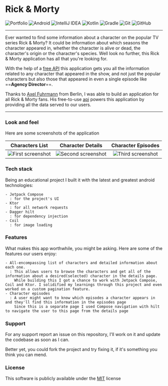 # Rick & Morty

![Portfolio](https://img.shields.io/badge/Portfolio-%23000000.svg?style=for-the-badge&logo=firefox&logoColor=#FF7139) ![Android](https://img.shields.io/badge/Android-3DDC84?style=for-the-badge&logo=android&logoColor=white) ![IntelliJ IDEA](https://img.shields.io/badge/IntelliJIDEA-000000.svg?style=for-the-badge&logo=intellij-idea&logoColor=white) ![Kotlin](https://img.shields.io/badge/kotlin-%237F52FF.svg?style=for-the-badge&logo=kotlin&logoColor=white) ![Gradle](https://img.shields.io/badge/Gradle-02303A.svg?style=for-the-badge&logo=Gradle&logoColor=white) ![Git](https://img.shields.io/badge/git-%23F05033.svg?style=for-the-badge&logo=git&logoColor=white) ![GitHub](https://img.shields.io/badge/github-%23121011.svg?style=for-the-badge&logo=github&logoColor=white)

---

Ever wanted to find some information about a character on the popular TV series Rick & Morty? It could be information about which seasons the character appeared in, whether the character is alive or dead, the character's origin or the character's species. Well look no further, this Rick & Morty application has all that you're looking for.

With the help of a [free API](https://rickandmortyapi.com/) this application gets you all the information related to any character that appeared in the show, and not just the popular characters but also those that appeared in even a single episode like ==**Agency Director**==.

Thanks to [Axel Fuhrmann](https://afuh.dev/) from Berlin, I was able to build an application for all Rick & Morty fans. His free-to-use [api](https://rickandmortyapi.com/) powers this application by providing all the data served to our users.

---

### Look and feel

Here are some screenshots of the application

Characters List            |                                        Character Details                                         |  Character Episodes
:-------------------------:|:------------------------------------------------------------------------------------------------:|:---------------------:|
![First screenshot](https://github.com/kennjr/rick-morty/blob/master/screenshot_1.png?raw=true)  | ![Second screenshot](https://github.com/kennjr/rick-morty/blob/master/screenshot_2.png?raw=true) | ![Third screenshot](https://github.com/kennjr/rick-morty/blob/master/screenshot_3.png?raw=true)
    

### Tech stack

Being an educational project I built it with the latest and greatest android technologies:

    - Jetpack Compose
      : for the project's UI
    - Ktor
      : for all network requests
    - Dagger hilt
      : for dependency injection
    - Coil
      : for image loading

### Features

What makes this app worthwhile, you might be asking. Here are some of the features our users enjoy:

    - All-encompassing list of characters and detailed information about each one.
      : This allows users to browse the characters and get all of the information about a desired(selected) character in the details page.
        While building this I got a chance to work with Jetpack Compose, Coil and Ktor. I solidified my learnings through this project and even worked on a custom pagination feature.
    - Character episodes
      : A user might want to know which episodes a character appears in and they'll find this information in the episodes page
        Since this is a separate page I used Compose navigation with hilt to navigate the user to this page from the details page

### Support

For any support report an issue on this repository, I'll work on it and update the codebase as soon as I can.

Better yet, you could fork the project and try fixing it, if it's something you think you can mend.


### License
This software is publicly available under the [MIT](LICENSE) license

